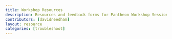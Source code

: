 ```yaml
---
title: Workshop Resources
description: Resources and feedback forms for Pantheon Workshop Sessions.
contributors: [davidneedham]
layout: resource
categories: [troubleshoot]
---
```


<ResourceSelector />
